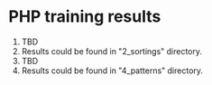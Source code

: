 # PHP training results

1. TBD
2. Results could be found in "2_sortings" directory.
3. TBD
4. Results could be found in "4_patterns" directory.